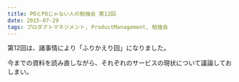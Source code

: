 ```yaml
---
title: POとPOじゃない人の勉強会 第12回
date: 2015-07-29
tags: プロダクトマネジメント, ProductManagement, 勉強会
---
```

第12回は、諸事情により「ふりかえり回」になりました。

今までの資料を読み直しながら、それぞれのサービスの現状について議論しておしまい。
